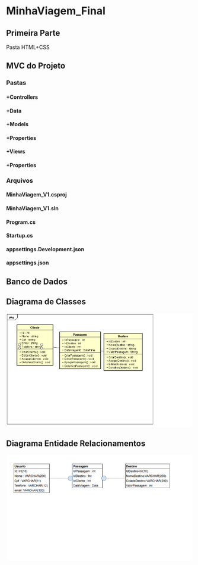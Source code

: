 # MinhaViagem_Final


## Primeira Parte
  Pasta HTML+CSS
  
## MVC do Projeto 
  ### Pastas
  #### +Controllers
  #### +Data
  #### +Models
  #### +Properties
  #### +Views
  #### +Properties

  
  ### Arquivos
  #### MinhaViagem_V1.csproj
  #### MinhaViagem_V1.sln
  #### Program.cs
  #### Startup.cs
  #### appsettings.Development.json
  #### appsettings.json
  
  ## Banco de Dados
 
  
  

## Diagrama de Classes

<img src=DiagramaDeClasses.png>

## Diagrama Entidade Relacionamentos

<img src=DiagramaEntidade.png>

